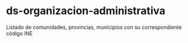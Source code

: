 # ds-organizacion-administrativa
Listado de comunidades, provincias, municipios con su correspondiente código INE
